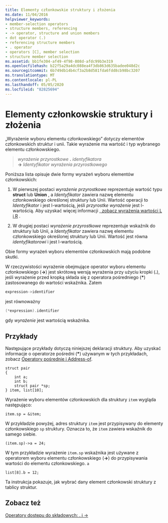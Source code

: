 ```yaml
---
title: Elementy członkowskie struktury i złożenia
ms.date: 11/04/2016
helpviewer_keywords:
- member-selection operators
- structure members, referencing
- -> operator, structure and union members
- dot operator (.)
- referencing structure members
- . operator
- operators [C], member selection
- structure member selection
ms.assetid: bb1fe304-af49-4f98-808d-afdc99b3e319
ms.openlocfilehash: b22f5a29a4dc088ea4f3db863d635badee048d2c
ms.sourcegitcommit: 6b749db14b4cf3a2b8d581fda6fdd8cb98bc3207
ms.translationtype: MT
ms.contentlocale: pl-PL
ms.lasthandoff: 05/05/2020
ms.locfileid: "82825694"
---
```

# <a name="structure-and-union-members"></a>Elementy członkowskie struktury i złożenia

„Wyrażenie wyboru elementu członkowskiego” dotyczy elementów członkowskich struktur i unii. Takie wyrażenie ma wartość i typ wybranego elementu członkowskiego.

> *wyrażenie przyrostkowe* **.** *identyfikatora*\
> **->** *Identyfikator* *wyrażenia przyrostkowego*

Poniższa lista opisuje dwie formy wyrażeń wyboru elementów członkowskich:

1. W pierwszej postaci *wyrażenie przyrostkowe* reprezentuje wartość typu **struct** lub **Union** , a *Identyfikator* zawiera nazwę elementu członkowskiego określonej struktury lub Unii. Wartość operacji to *Identyfikator* i jest l-wartością, jeśli *przyrostke wyrażenie* jest l-wartością. Aby uzyskać więcej informacji [, zobacz wyrażenia wartości L i R](../c-language/l-value-and-r-value-expressions.md) .

1. W drugiej postaci *wyrażenie przyrostkowe* reprezentuje wskaźnik do struktury lub Unii, a *Identyfikator* zawiera nazwę elementu członkowskiego określonej struktury lub Unii. Wartość jest równa *identyfikatorowi* i jest l-wartością.

Obie formy wyrażeń wyboru elementów członkowskich mają podobne skutki.

W rzeczywistości wyrażenie obejmujące operator wyboru elementu członkowskiego (**->**) jest skrótową wersją wyrażenia przy użyciu kropki (**.**), jeśli wyrażenie przed kropką składa się z operatora pośredniego (<strong>\*</strong>) zastosowanego do wartości wskaźnika. Zatem

```cpp
expression->identifier
```

jest równoważny

```cpp
(*expression).identifier
```

gdy *wyrażenie* jest wartością wskaźnika.

## <a name="examples"></a>Przykłady

Następujące przykłady dotyczą niniejszej deklaracji struktury. Aby uzyskać informacje o operatorze pośredni (<strong>\*</strong>) używanym w tych przykładach, zobacz [Operatory pośrednie i Address-of](../c-language/indirection-and-address-of-operators.md).

```
struct pair
{
    int a;
    int b;
    struct pair *sp;
} item, list[10];
```

Wyrażenie wyboru elementów członkowskich dla struktury `item` wygląda następująco:

```
item.sp = &item;
```

W przykładzie powyżej, adres struktury `item` jest przypisywany do elementy członkowskiego `sp` struktury. Oznacza to, że `item` zawiera wskaźnik do samego siebie.

```
(item.sp)->a = 24;
```

W tym przykładzie wyrażenie `item.sp` wskaźnika jest używane z operatorem wyboru elementu członkowskiego (**->**) do przypisywania wartości do elementu członkowskiego. `a`

```
list[8].b = 12;
```

Ta instrukcja pokazuje, jak wybrać dany element członkowski struktury z tablicy struktur.

## <a name="see-also"></a>Zobacz też

[Operatory dostępu do składowych: . i ->](../cpp/member-access-operators-dot-and.md)
